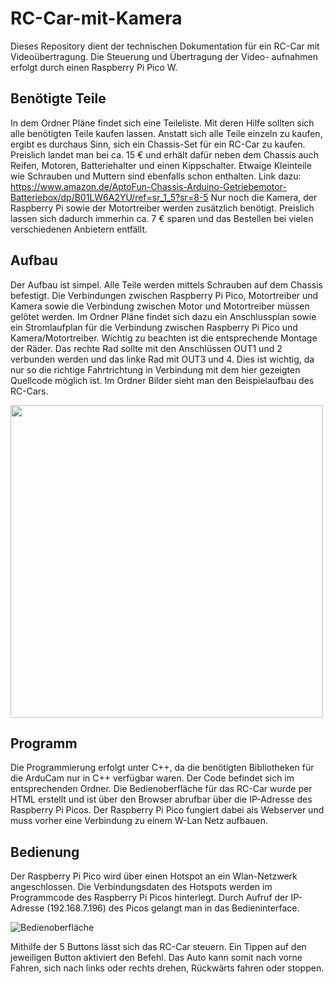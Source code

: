 # RC-Car-mit-Kamera
Dieses Repository dient der technischen Dokumentation für ein RC-Car mit Videoübertragung. Die Steuerung und Übertragung der Video-
aufnahmen erfolgt durch einen Raspberry Pi Pico W.

## Benötigte Teile
In dem Ordner Pläne findet sich eine Teileliste. Mit deren Hilfe sollten sich alle benötigten Teile kaufen lassen.
Anstatt sich alle Teile einzeln zu kaufen, ergibt es durchaus Sinn, sich ein Chassis-Set für ein RC-Car zu kaufen.
Preislich landet man bei ca. 15 € und erhält dafür neben dem Chassis auch Reifen, Motoren, Batteriehalter und einen Kippschalter.
Etwaige Kleinteile wie Schrauben und Muttern sind ebenfalls schon enthalten.
Link dazu: https://www.amazon.de/AptoFun-Chassis-Arduino-Getriebemotor-Batteriebox/dp/B01LW6A2YU/ref=sr_1_5?sr=8-5
Nur noch die Kamera, der Raspberry Pi sowie der Motortreiber werden zusätzlich benötigt.
Preislich lassen sich dadurch immerhin ca. 7 € sparen und das Bestellen bei vielen verschiedenen Anbietern entfällt.

## Aufbau
Der Aufbau ist simpel. Alle Teile werden mittels Schrauben auf dem Chassis befestigt.
Die Verbindungen zwischen Raspberry Pi Pico, Motortreiber und Kamera sowie die Verbindung zwischen
Motor und Motortreiber müssen gelötet werden. Im Ordner Pläne findet sich dazu ein Anschlussplan sowie
ein Stromlaufplan für die Verbindung zwischen Raspberry Pi Pico und Kamera/Motortreiber.
Wichtig zu beachten ist die entsprechende Montage der Räder. Das rechte Rad sollte mit den Anschlüssen OUT1 und 2
verbunden werden und das linke Rad mit OUT3 und 4. Dies ist wichtig, da nur so die richtige Fahrtrichtung in Verbindung
mit dem hier gezeigten Quellcode möglich ist.
Im Ordner Bilder sieht man den Beispielaufbau des RC-Cars.

<img src='Bilder/Bedienoberfläche.jpg' width='500' >

## Programm
Die Programmierung erfolgt unter C++, da die benötigten Bibliotheken für die ArduCam nur in C++ verfügbar waren.
Der Code befindet sich im entsprechenden Ordner.
Die Bedienoberfläche für das RC-Car wurde per HTML erstellt und ist über den Browser abrufbar über die IP-Adresse des
Raspberry Pi Picos.
Der Raspberry Pi Pico fungiert dabei als Webserver und muss vorher eine Verbindung zu einem W-Lan Netz aufbauen.

## Bedienung
Der Raspberry Pi Pico wird über einen Hotspot an ein Wlan-Netzwerk angeschlossen. Die Verbindungsdaten des Hotspots werden im Programmcode des Raspberry Pi Picos hinterlegt.
Durch Aufruf der IP-Adresse (192.168.7.196) des Picos gelangt man in das Bedieninterface.


![Bedienoberfläche](https://github.com/Toni-Schoechert/RC-Car-mit-Kamera/blob/main/Bilder/Bedienoberfl%C3%A4che.jpg)



Mithilfe der 5 Buttons lässt sich das RC-Car steuern. Ein Tippen auf den jeweiligen Button aktiviert den Befehl. 
Das Auto kann somit nach vorne Fahren, sich nach links oder rechts drehen, Rückwärts fahren oder stoppen.
